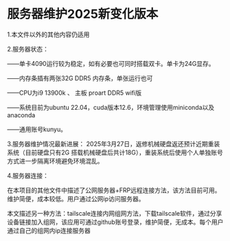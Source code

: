 # 服务器维护2025新变化版本
1.本文件以外的其他内容仍适用

2.服务器状态：

  ——单卡4090运行较为稳定，如有必要也可同时搭载双卡。单卡为24G显存。
  
  ——内存条插有两张32G DDR5 内存条，单张运行也可

  ——CPU为i9 13900k 、 主板 proart DDR5 wifi版

  ——系统目前为ubuntu 22.04，cuda版本12.6，环境管理使用miniconda以及anaconda

  ——通用账号kunyu。

3.服务器维护情况最新进展：
  2025年3月27日，返修机械硬盘返还预计近期重装系统（目前硬盘只有2G 搭载机械硬盘后共计18G），重装系统后使用个人单独账号方式进一步隔离环境避免环境混乱。

4.服务器连接：

在本项目的其他文件中描述了公网服务器+FRP远程连接方法，该方法目前可用。维护简便，成本较低。用户通过公网ip访问服务器。

本文描述另一种方法：tailscale连接内网组网方法，下载tailscale软件，通过分享设备链接加入组网，该应用可通过github账号登录，维护简便，无成本。每个用户通过自己的组网内ip连接服务器

  
